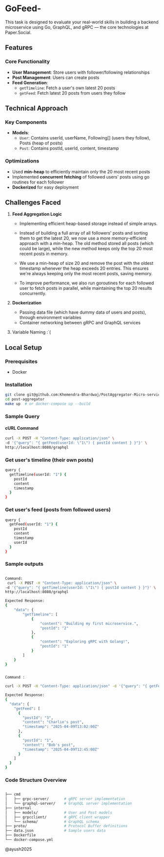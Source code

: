 # GoFeed-
This task is designed to evaluate your real-world skills in building a backend microservice using Go, GraphQL, and gRPC — the core technologies at Paper.Social.


## Features

### Core Functionality
- **User Management**: Store users with follower/following relationships
- **Post Management**: Users can create posts 
- **Feed Generation**:
  - `getTimeline`: Fetch a user's own latest 20 posts
  - `getFeed`: Fetch latest 20 posts from users they follow

## Technical Approach


### Key Components
- **Models**:
  - `User`: Contains userId, userName, Following[] (users they follow), Posts (heap of posts)
  - `Post`: Contains postId, userId, content, timestamp

### Optimizations
- Used **min-heap** to efficiently maintain only the 20 most recent posts
- Implemented **concurrent fetching** of followed users' posts using go routines for each follower 
- **Dockerized** for easy deployment

## Challenges Faced

1. **Feed Aggregation Logic**
   - Implementing efficient heap-based storage instead of simple arrays.

   - Instead of building a full array of all followers' posts and sorting them to get the latest 20,
    we now use a more memory-efficient approach with a min-heap. The old method stored all posts (which could be large), while the new method keeps only the top 20 most recent posts in memory.

    - We use a min-heap of size 20 and remove the post with the oldest timestamp whenever the heap exceeds 20 entries. This ensures we're always keeping only the most recent posts, saving memory.

    - To improve performance, we also run goroutines for each followed user to fetch posts in parallel, while maintaining the top 20 results concurrently.

2. **Dockerization**
   - Passing data file (which have dummy data of users and posts),  through environment variables
   - Container networking between gRPC and GraphQL services

3. Variable Naming :`( 

   

## Local Setup

### Prerequisites
- Docker


### Installation
```bash
git clone git@github.com:Khemendra-Bhardwaj/PostAggregator-Micro-service.git
cd post-aggregator
make up  # or docker-compose up --build
```

### Sample Query

#### cURL Command

```bash
curl -X POST -H "Content-Type: application/json" \
-d '{"query": "{ getFeed(userId: \"1\") { postId content } }"}' \
http://localhost:8080/graphql
```

### Get user's timeline (their own posts)
``` bash
query {
  getTimeline(userId: "1") {
    postId
    content
    timestamp
  }
}
```

### Get user's feed (posts from followed users)
``` bash 
query {
  getFeed(userId: "1") {
    postId
    content
    timestamp
    userId
  }
}
```

### Sample outputs 

``` bash

Command:
 curl -X POST -H "Content-Type: application/json" \
-d '{"query": "{ getTimeline(userId: \"1\") { postId content } }"}' \
http://localhost:8080/graphql

Expected Response: 
{
	"data": {
		"getTimeline": [
			{
				"content": "Building my first microservice.",
				"postId": "2"
			},
			{
				"content": "Exploring gRPC with Golang!",
				"postId": "1"
			}
		]
	}
}

```

``` bash 

Command : 

curl -X POST -H "Content-Type: application/json" -d '{"query": "{ getFeed(userId: \"1\") { postId content } }"}' http://localhost:8080/graphql

Expected Response: 
{
  "data": {
    "getFeed": [
      {
        "postId": "3",
        "content": "Charlie's post",
        "timestamp": "2025-04-09T13:02:00Z"
      },
      {
        "postId": "1",
        "content": "Bob's post",
        "timestamp": "2025-04-09T12:45:00Z"
      }
    ]
  }
}
```


### Code Structure Overview
``` bash 

├── cmd
│   ├── grpc-server/       # gRPC server implementation
│   └── graphql-server/    # GraphQL server implementation
├── internal
│   ├── models/            # User and Post models
│   ├── grpcclient/        # gRPC client wrapper
│   └── schema/            # GraphQL schema
├── proto/                 # Protocol Buffer definitions
├── data.json              # Sample users data 
├── Dockerfile
└── docker-compose.yml

```

@ayush2025
